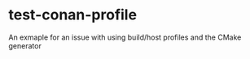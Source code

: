 # test-conan-profile
An exmaple for an issue with using build/host profiles and the CMake generator
